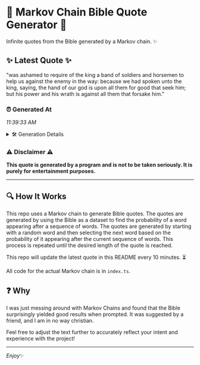 # 📖 Markov Chain Bible Quote Generator 📖

Infinite quotes from the Bible generated by a Markov chain. ✨

## ✨ Latest Quote ✨
"was ashamed to require of the king a band of soldiers and horsemen to help us against the enemy in the way: because we had spoken unto the king, saying, the hand of our god is upon all them for good that seek him; but his power and his wrath is against all them that forsake him."

### ⏰ Generated At
*11:39:33 AM*

<details>
    <summary>🛠️ Generation Details</summary>
    <p>
        <strong>🌱 Seed:</strong> was<br>
        <strong>🔄 Iterations:</strong> 56<br>
        <strong>📜 Context History:</strong><br>[ was ]: ashamed<br>[ was, ashamed ]: to<br>[ was, ashamed, to ]: require<br>[ was, ashamed, to, require ]: of<br>[ was, ashamed, to, require, of ]: the<br>[ was, ashamed, to, require, of, the ]: king<br>[ ashamed, to, require, of, the, king ]: a<br>[ to, require, of, the, king, a ]: band<br>[ require, of, the, king, a, band ]: of<br>[ of, the, king, a, band, of ]: soldiers<br>[ the, king, a, band, of, soldiers ]: and<br>[ king, a, band, of, soldiers, and ]: horsemen<br>[ a, band, of, soldiers, and, horsemen ]: to<br>[ band, of, soldiers, and, horsemen, to ]: help<br>[ of, soldiers, and, horsemen, to, help ]: us<br>[ soldiers, and, horsemen, to, help, us ]: against<br>[ and, horsemen, to, help, us, against ]: the<br>[ horsemen, to, help, us, against, the ]: enemy<br>[ to, help, us, against, the, enemy ]: in<br>[ help, us, against, the, enemy, in ]: the<br>[ us, against, the, enemy, in, the ]: way:<br>[ against, the, enemy, in, the, way: ]: because<br>[ the, enemy, in, the, way:, because ]: we<br>[ enemy, in, the, way:, because, we ]: had<br>[ in, the, way:, because, we, had ]: spoken<br>[ the, way:, because, we, had, spoken ]: unto<br>[ way:, because, we, had, spoken, unto ]: the<br>[ because, we, had, spoken, unto, the ]: king,<br>[ we, had, spoken, unto, the, king, ]: saying,<br>[ had, spoken, unto, the, king,, saying, ]: the<br>[ spoken, unto, the, king,, saying,, the ]: hand<br>[ unto, the, king,, saying,, the, hand ]: of<br>[ the, king,, saying,, the, hand, of ]: our<br>[ king,, saying,, the, hand, of, our ]: god<br>[ saying,, the, hand, of, our, god ]: is<br>[ the, hand, of, our, god, is ]: upon<br>[ hand, of, our, god, is, upon ]: all<br>[ of, our, god, is, upon, all ]: them<br>[ our, god, is, upon, all, them ]: for<br>[ god, is, upon, all, them, for ]: good<br>[ is, upon, all, them, for, good ]: that<br>[ upon, all, them, for, good, that ]: seek<br>[ all, them, for, good, that, seek ]: him;<br>[ them, for, good, that, seek, him; ]: but<br>[ for, good, that, seek, him;, but ]: his<br>[ good, that, seek, him;, but, his ]: power<br>[ that, seek, him;, but, his, power ]: and<br>[ seek, him;, but, his, power, and ]: his<br>[ him;, but, his, power, and, his ]: wrath<br>[ but, his, power, and, his, wrath ]: is<br>[ his, power, and, his, wrath, is ]: against<br>[ power, and, his, wrath, is, against ]: all<br>[ and, his, wrath, is, against, all ]: them<br>[ his, wrath, is, against, all, them ]: that<br>[ wrath, is, against, all, them, that ]: forsake<br>[ is, against, all, them, that, forsake ]: him.<br>
    </p>
</details>

### ⚠️ Disclaimer ⚠️
**This quote is generated by a program and is not to be taken seriously. It is purely for entertainment purposes.**

---

## 🔍 How It Works

This repo uses a Markov chain to generate Bible quotes. The quotes are generated by using the Bible as a dataset to find the probability of a word appearing after a sequence of words. The quotes are generated by starting with a random word and then selecting the next word based on the probability of it appearing after the current sequence of words. This process is repeated until the desired length of the quote is reached.

This repo will update the latest quote in this README every 10 minutes. ⏳

All code for the actual Markov chain is in `index.ts`.

## ❓ Why

I was just messing around with Markov Chains and found that the Bible surprisingly yielded good results when prompted. 
It was suggested by a friend, and I am in no way christian.

Feel free to adjust the text further to accurately reflect your intent and experience with the project!

---

*Enjoy*✨
